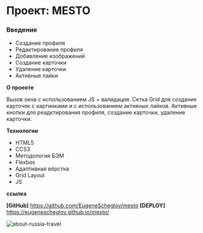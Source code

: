 # Проект: MESTO

### Введение
* Создание профиля
* Редактирование профиля
* Добавление изображений
* Создание карточки
* Удаление карточки
* Активные лайки

**О проекте**

Вызов окна с использованием JS + валидация.
Сетка Grid для создания карточек с картинками и с использованием активных лайков.
Активные кнопки для реадктирования профиля, создание карточки, удаление карточки.

**Технологии**

* HTML5
* CCS3
* Методология БЭМ
* Flexbox
* Адаптивная вёрстка
* Grid Layout
* JS


**ссылка**

__[GitHub]__ https://github.com/EugeneScheglov/mesto
__[DEPLOY]__ https://eugenescheglov.github.io/mesto/

![about-russia-travel](https://user-images.githubusercontent.com/83172101/126880813-9febd987-56c5-4432-9cc9-d2ad0e27485d.jpg)
